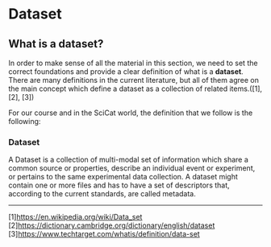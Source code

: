 # Dataset

## What is a dataset?

In order to make sense of all the material in this section, we need to set the correct foundations and provide a clear definition of what is a __dataset__.
There are many definitions in the current literature, but all of them agree on the main concept which define a dataset as a collection of related items.([1], [2], [3])

For our course and in the SciCat world, the definition that we follow is the following:

### Dataset

A Dataset is a collection of multi-modal set of information which share a common source or properties, describe an individual event or experiment, or pertains to the same experimental data collection.
A dataset might contain one or more files and has to have a set of descriptors that, according to the current standards, are called metadata.  

____
[1]<https://en.wikipedia.org/wiki/Data_set>  
[2]<https://dictionary.cambridge.org/dictionary/english/dataset>  
[3]<https://www.techtarget.com/whatis/definition/data-set>  